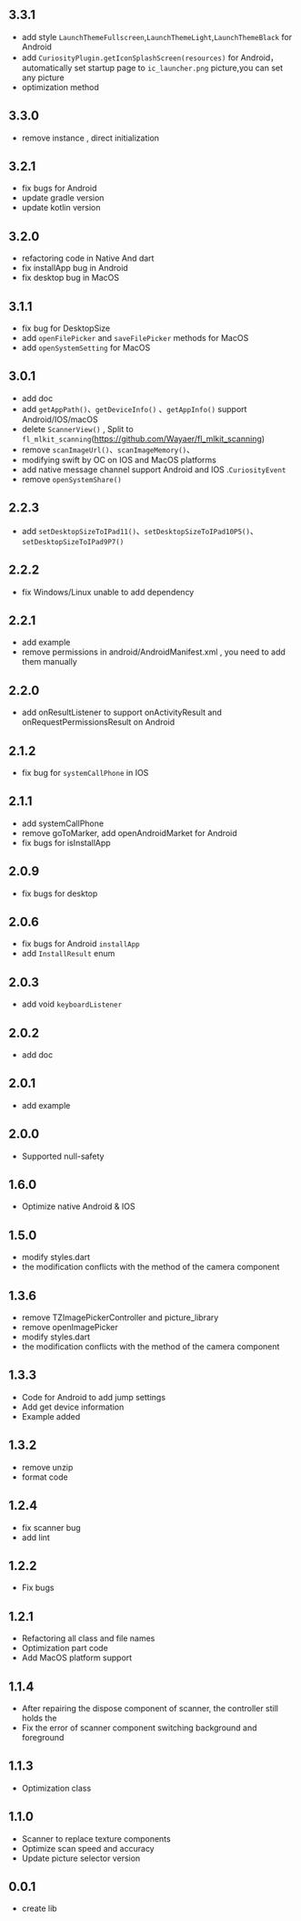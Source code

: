 ## 3.3.1
 * add style `LaunchThemeFullscreen`,`LaunchThemeLight`,`LaunchThemeBlack` for 
   Android
 * add `CuriosityPlugin.getIconSplashScreen(resources)` for 
   Android，automatically set startup page to `ic_launcher.png` picture,you can set 
   any picture
 * optimization method
## 3.3.0
 * remove instance , direct initialization
## 3.2.1
 * fix bugs for Android
 * update gradle version
 * update kotlin version
## 3.2.0
 * refactoring code in Native And dart
 * fix installApp bug in Android
 * fix desktop bug in MacOS
## 3.1.1
 * fix bug for DesktopSize
 * add `openFilePicker` and `saveFilePicker` methods for MacOS
 * add `openSystemSetting` for MacOS
## 3.0.1
 * add doc
 * add `getAppPath()`、`getDeviceInfo()` 、`getAppInfo()`  support Android/IOS/macOS
 * delete `ScannerView()` , Split to `fl_mlkit_scanning`(https://github.com/Wayaer/fl_mlkit_scanning)
 * remove `scanImageUrl()`、`scanImageMemory()`、
 * modifying swift by OC on IOS and MacOS platforms
 * add native message channel support Android and IOS .`CuriosityEvent`
 * remove `openSystemShare()`
## 2.2.3
 * add `setDesktopSizeToIPad11()`、`setDesktopSizeToIPad10P5()`、`setDesktopSizeToIPad9P7()`
## 2.2.2
 * fix Windows/Linux unable to add dependency
## 2.2.1
 * add example
 * remove permissions in android/AndroidManifest.xml , you need to add them manually
## 2.2.0
 * add onResultListener to support onActivityResult and onRequestPermissionsResult on Android
## 2.1.2
 * fix bug for `systemCallPhone` in IOS
## 2.1.1
 * add systemCallPhone 
 * remove goToMarker, add openAndroidMarket for Android
 * fix bugs for isInstallApp
## 2.0.9
 * fix bugs for desktop
## 2.0.6
 * fix bugs for Android `installApp`
 * add `InstallResult` enum
## 2.0.3
 * add void `keyboardListener`
## 2.0.2
 * add doc
## 2.0.1
 * add example
## 2.0.0
 * Supported null-safety
## 1.6.0
 * Optimize native Android & IOS
## 1.5.0
 * modify styles.dart
 * the modification conflicts with the method of the camera component
## 1.3.6
 * remove TZImagePickerController and picture_library
 * remove openImagePicker
 * modify styles.dart
 * the modification conflicts with the method of the camera component
## 1.3.3
 * Code for Android to add jump settings
 * Add get device information
 * Example added
## 1.3.2
 * remove unzip
 * format code
## 1.2.4
 * fix scanner bug
 * add lint
## 1.2.2
 * Fix bugs
## 1.2.1
 * Refactoring all class and file names
 * Optimization part code
 * Add MacOS platform support
## 1.1.4
 * After repairing the dispose component of scanner, the controller still holds the
 * Fix the error of scanner component switching background and foreground
## 1.1.3
 * Optimization class
## 1.1.0
 * Scanner to replace texture components
 * Optimize scan speed and accuracy
 * Update picture selector version
## 0.0.1
 *  create lib
